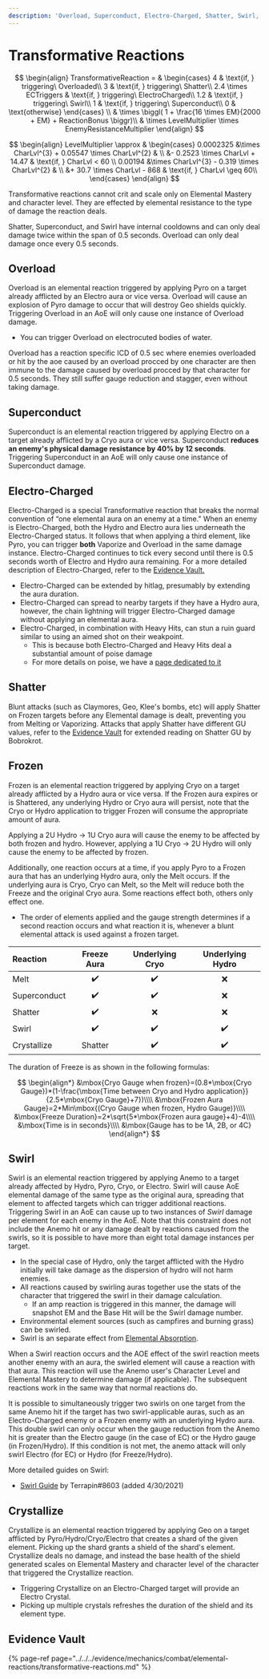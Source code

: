 ```yaml
---
description: 'Overload, Superconduct, Electro-Charged, Shatter, Swirl, and Crystallize.'
---
```


# Transformative Reactions

$$
\begin{align}
TransformativeReaction = &
\begin{cases}
4 & \text{if, } triggering\ Overloaded\\
3 & \text{if, } triggering\ Shatter\\
2.4 \times ECTriggers & \text{if, } triggering\ ElectroCharged\\
1.2 & \text{if, } triggering\ Swirl\\
1 & \text{if, } triggering\ Superconduct\\
0 & \text{otherwise}
\end{cases}
\\
& \times \biggl( 1 + \frac{16 \times EM}{2000 + EM} + ReactionBonus \biggr)\\
& \times LevelMultiplier \times EnemyResistanceMultiplier
\end{align}
$$

$$
\begin{align}
LevelMultiplier \approx &
\begin{cases}
0.0002325 &\times CharLvl^{3} + 0.05547 \times CharLvl^{2} & \\
&- 0.2523 \times CharLvl + 14.47  & \text{if, } CharLvl < 60 \\
0.00194 &\times CharLvl^{3} - 0.319 \times CharLvl^{2} & \\
&+ 30.7 \times CharLvl - 868 & \text{if, } CharLvl \geq 60\\
\end{cases}
\end{align}
$$

Transformative reactions cannot crit and scale only on Elemental Mastery and character level. They are effected by elemental resistance to the type of damage the reaction deals.

Shatter, Superconduct, and Swirl have internal cooldowns and can only deal damage twice within the span of 0.5 seconds. Overload can only deal damage once every 0.5 seconds.

## **Overload**

Overload is an elemental reaction triggered by applying Pyro on a target already afflicted by an Electro aura or vice versa. Overload will cause an explosion of Pyro damage to occur that will destroy Geo shields quickly. Triggering Overload in an AoE will only cause one instance of Overload damage.

* You can trigger Overload on electrocuted bodies of water.

Overload has a reaction specific ICD of 0.5 sec where enemies overloaded or hit by the aoe caused by an overload procced by one character are then immune to the damage caused by overload procced by that character for 0.5 seconds. They still suffer gauge reduction and stagger, even without taking damage.

## **Superconduct**

Superconduct is an elemental reaction triggered by applying Electro on a target already afflicted by a Cryo aura or vice versa. Superconduct **reduces an enemy's physical damage resistance by 40% by 12 seconds**. Triggering Superconduct in an AoE will only cause one instance of Superconduct damage.

## Electro-Charged

Electro-Charged is a special Transformative reaction that breaks the normal convention of “one elemental aura on an enemy at a time." When an enemy is Electro-Charged, both the Hydro and Electro aura lies underneath the Electro-Charged status. It follows that when applying a third element, like Pyro, you can trigger **both** Vaporize and Overload in the same damage instance. Electro-Charged continues to tick every second until there is 0.5 seconds worth of Electro and Hydro aura remaining. For a more detailed description of Electro-Charged, refer to the [Evidence Vault.](https://library.keqingmains.com/evidence/mechanics/combat/elemental-reactions/transformative-reactions#electrocharged)

* Electro-Charged can be extended by hitlag, presumably by extending the aura duration.
* Electro-Charged can spread to nearby targets if they have a Hydro aura, however, the chain lightning will trigger Electro-Charged damage without applying an elemental aura.
* Electro-Charged, in combination with Heavy Hits, can stun a ruin guard similar to using an aimed shot on their weakpoint.
  * This is because both Electro-Charged and Heavy Hits deal a substantial amount of poise damage
  * For more details on poise, we have a [page dedicated to it](../poise.md)

## Shatter

Blunt attacks \(such as Claymores, Geo, Klee's bombs, etc\) will apply Shatter on Frozen targets before any Elemental damage is dealt, preventing you from Melting or Vaporizing. Attacks that apply Shatter have different GU values, refer to the [Evidence Vault](https://library.keqingmains.com/evidence/mechanics/combat/elemental-reactions/transformative-reactions#various-gu-values-of-shatter-based-on-different-types-of-attacks) for extended reading on Shatter GU by Bobrokrot.

## Frozen

Frozen is an elemental reaction triggered by applying Cryo on a target already afflicted by a Hydro aura or vice versa. If the Frozen aura expires or is Shattered, any underlying Hydro or Cryo aura will persist, note that the Cryo or Hydro application to trigger Frozen will consume the appropriate amount of aura.

Applying a 2U Hydro -> 1U Cryo aura will cause the enemy to be affected by both frozen and hydro. However, applying a 1U Cryo -> 2U Hydro will only cause the enemy to be affected by frozen.

Additionally, one reaction occurs at a time, if you apply Pyro to a Frozen aura that has an underlying Hydro aura, only the Melt occurs. If the underlying aura is Cryo, Cryo can Melt, so the Melt will reduce both the Freeze and the original Cryo aura. Some reactions effect both, others only effect one.

* The order of elements applied and the gauge strength determines if a second reaction occurs and what reaction it is, whenever a blunt elemental attack is used against a frozen target.

| Reaction | Freeze Aura | Underlying Cryo | Underlying Hydro |
| :--- | :---: | :---: | :---: |
| Melt | ✔️ | ✔️ | ❌ |
| Superconduct | ✔️ | ✔️ | ❌ |
| Shatter | ✔️ | ❌ | ❌ |
| Swirl | ✔️ | ✔️ | ✔️ |
| Crystallize | Shatter | ✔️ | ✔️ |

The duration of Freeze is as shown in the following formulas:  

$$
\begin{align*}
&\mbox{Cryo Gauge when frozen}=(0.8*\mbox{Cryo Gauge})*(1-\frac{\mbox{Time between Cryo and Hydro application}}{2.5*\mbox{Cryo Gauge}+7})\\\\
&\mbox{Frozen Aura Gauge}=2*Min\mbox{(Cryo Gauge when frozen, Hydro Gauge)}\\\\
&\mbox{Freeze Duration}=2*\sqrt{5*\mbox{Frozen aura gauge}+4}-4\\\\
&\mbox{Time is in seconds}\\\\
&\mbox{Gauge has to be 1A, 2B, or 4C}
\end{align*}
$$


## Swirl

Swirl is an elemental reaction triggered by applying Anemo to a target already affected by Hydro, Pyro, Cryo, or Electro. Swirl will cause AoE elemental damage of the same type as the original aura, spreading that element to affected targets which can trigger additional reactions. Triggering Swirl in an AoE can cause up to two instances of _Swirl_ damage per element for each enemy in the AoE. Note that this constraint does not include the Anemo hit or any damage dealt by reactions caused from the swirls, so it is possible to have more than eight total damage instances per target.

* In the special case of Hydro, only the target afflicted with the Hydro initially will take damage as the dispersion of hydro will not harm enemies.
* All reactions caused by swirling auras together use the stats of the character that triggered the swirl in their damage calculation.
  * If an amp reaction is triggered in this manner, the damage will snapshot EM and the Base Hit will be the Swirl damage number.
* Environmental element sources \(such as campfires and burning grass\) can be swirled.
* Swirl is an separate effect from [Elemental Absorption](https://library.keqingmains.com/evidence/mechanics/gameplay-mechanics/elemental-absorption).

When a Swirl reaction occurs and the AOE effect of the swirl reaction meets another enemy with an aura, the swirled element will cause a reaction with that aura. This reaction will use the Anemo user's Character Level and Elemental Mastery to determine damage \(if applicable\). The subsequent reactions work in the same way that normal reactions do.

It is possible to simultaneously trigger two swirls on one target from the same Anemo hit if the target has two swirl-applicable auras, such as an Electro-Charged enemy or a Frozen enemy with an underlying Hydro aura. This double swirl can only occur when the gauge reduction from the Anemo hit is greater than the Electro gauge \(in the case of EC\) or the Hydro gauge \(in Frozen/Hydro\). If this condition is not met, the anemo attack will only swirl Electro \(for EC\) or Hydro \(for Freeze/Hydro\).

More detailed guides on Swirl:

* [Swirl Guide](https://docs.google.com/document/d/1Tk-nSE8mnwrPadFVtpBcV3iAeiI6LFwBSwRwpOArOn8/edit?usp=sharing) by Terrapin\#8603 \(added 4/30/2021\)

## Crystallize

Crystallize is an elemental reaction triggered by applying Geo on a target afflicted by Pyro/Hydro/Cryo/Electro that creates a shard of the given element. Picking up the shard grants a shield of the shard's element. Crystallize deals no damage, and instead the base health of the shield generated scales on Elemental Mastery and character level of the character that triggered the Crystallize reaction.

* Triggering Crystallize on an Electro-Charged target will provide an Electro Crystal.
* Picking up multiple crystals refreshes the duration of the shield and its element type.

## Evidence Vault

{% page-ref page="../../../evidence/mechanics/combat/elemental-reactions/transformative-reactions.md" %}

